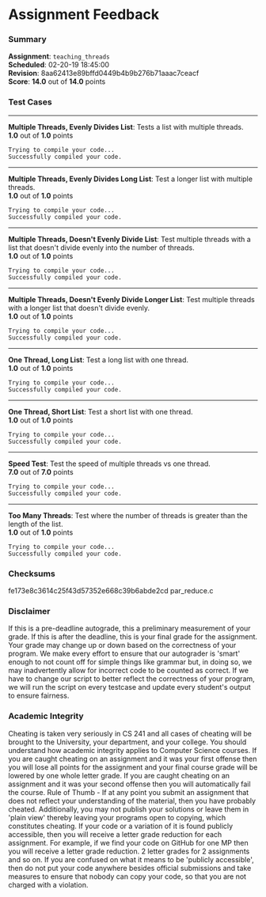 # Assignment Feedback

### Summary

**Assignment**: `teaching_threads`  
**Scheduled**: 02-20-19 18:45:00  
**Revision**: 8aa62413e89bffd0449b4b9b276b71aaac7ceacf  
**Score**: **14.0** out of **14.0** points

### Test Cases
---

**Multiple Threads, Evenly Divides List**: Tests a list with multiple threads.  
**1.0** out of **1.0** points
```
Trying to compile your code...
Successfully compiled your code.
```
---

**Multiple Threads, Evenly Divides Long List**: Test a longer list with multiple threads.  
**1.0** out of **1.0** points
```
Trying to compile your code...
Successfully compiled your code.
```
---

**Multiple Threads, Doesn't Evenly Divide List**: Test multiple threads with a list that doesn't divide evenly into the number of threads.  
**1.0** out of **1.0** points
```
Trying to compile your code...
Successfully compiled your code.
```
---

**Multiple Threads, Doesn't Evenly Divide Longer List**: Test multiple threads with a longer list that doesn't divide evenly.  
**1.0** out of **1.0** points
```
Trying to compile your code...
Successfully compiled your code.
```
---

**One Thread, Long List**: Test a long list with one thread.  
**1.0** out of **1.0** points
```
Trying to compile your code...
Successfully compiled your code.
```
---

**One Thread, Short List**: Test a short list with one thread.  
**1.0** out of **1.0** points
```
Trying to compile your code...
Successfully compiled your code.
```
---

**Speed Test**: Test the speed of multiple threads vs one thread.  
**7.0** out of **7.0** points
```
Trying to compile your code...
Successfully compiled your code.
```
---

**Too Many Threads**: Test where the number of threads is greater than the length of the list.  
**1.0** out of **1.0** points
```
Trying to compile your code...
Successfully compiled your code.
```
### Checksums

fe173e8c3614c25f43d57352e668c39b6abde2cd par_reduce.c


### Disclaimer
If this is a pre-deadline autograde, this a preliminary measurement of your grade.
If this is after the deadline, this is your final grade for the assignment.
Your grade may change up or down based on the correctness of your program.
We make every effort to ensure that our autograder is 'smart' enough to not count off
for simple things like grammar but, in doing so, we may inadvertently allow for
incorrect code to be counted as correct.
If we have to change our script to better reflect the correctness of your program,
we will run the script on every testcase and update every student's output to ensure fairness.



### Academic Integrity
Cheating is taken very seriously in CS 241 and all cases of cheating will be brought to the University, your department, and your college.
You should understand how academic integrity applies to Computer Science courses.
If you are caught cheating on an assignment and it was your first offense then you will lose all points for the assignment and your final course
grade will be lowered by one whole letter grade. If you are caught cheating on an assignment and it was your second offense then you will automatically fail the course.
Rule of Thumb - If at any point you submit an assignment that does not reflect your understanding of the material, then you have probably cheated.
Additionally, you may not publish your solutions or leave them in 'plain view' thereby leaving your programs open to copying, which constitutes cheating.
If your code or a variation of it is found publicly accessible, then you will receive a letter grade reduction for each assignment.
For example, if we find your code on GitHub for one MP then you will receive a letter grade reduction. 2 letter grades for 2 assignments and so on.
If you are confused on what it means to be 'publicly accessible', then do not put your code anywhere besides official submissions and take measures
to ensure that nobody can copy your code, so that you are not charged with a violation.


